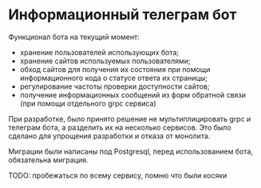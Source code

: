 # Информационный телеграм бот

Функционал бота на текущий момент:
- хранение пользователей использующих бота;
- хранение сайтов используемых пользователями;
- обход сайтов для получения их состояния при помощи информационного кода о статусе ответа их страницы;
- регулирование частоты проверки доступности сайтов;
- получение информационных сообщений из форм обратной связи (при помощи отдельного grpc сервиса)

При разработке, было принято решение не мультиплицировать grpc и телеграм бота, а разделить их на несколько сервисов. Это было сделано для упрощения разработки и отказа от монолита.

Миграции были написаны под Postgresql, перед использованием бота, обязательна миграция.


TODO: пробежаться по всему сервису, помню что были косяки